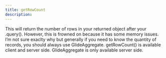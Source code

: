 ```yaml
---
title: getRowCount
description: 
---
```



This will return the number of rows in your returned object after your .query(). However, this is frowned on because it has some memory issues. I’m not sure exaclty why but generally if you need to know the quantity of records, you should always use GlideAggregate. getRowCount() is available client and server side. GlideAggregate is only available server side.